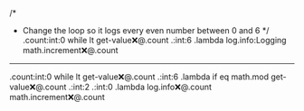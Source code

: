 /*
 * Change the loop so it logs every even number between 0 and 6
 */
.count:int:0
while
   lt
      get-value:x:@.count
      .:int:6
   .lambda
      log.info:Logging
      math.increment:x:@.count
---
.count:int:0
while
   lt
      get-value:x:@.count
      .:int:6
   .lambda
      if
         eq
            math.mod
               get-value:x:@.count
               .:int:2
            .:int:0
         .lambda
            log.info:x:@.count
      math.increment:x:@.count
